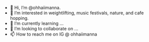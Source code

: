- 👋 Hi, I’m @ohhaiimanna.
- 👀 I’m interested in weightlifting, music festivals, nature, and cafe hopping.
- 🌱 I’m currently learning ...
- 💞️ I’m looking to collaborate on ...
- 📫 How to reach me on IG @ ohhaiimanna

<!---
ohhaiimanna/ohhaiimanna is a ✨ special ✨ repository because its `README.md` (this file) appears on your GitHub profile.
You can click the Preview link to take a look at your changes.
--->
